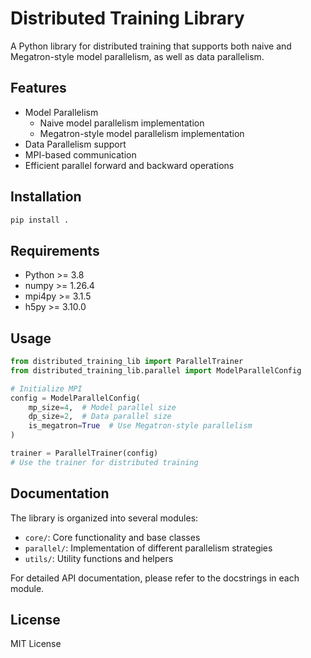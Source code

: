 # Distributed Training Library

A Python library for distributed training that supports both naive and Megatron-style model parallelism, as well as data parallelism.

## Features

- Model Parallelism
  - Naive model parallelism implementation
  - Megatron-style model parallelism implementation
- Data Parallelism support
- MPI-based communication
- Efficient parallel forward and backward operations

## Installation

```bash
pip install .
```

## Requirements

- Python >= 3.8
- numpy >= 1.26.4
- mpi4py >= 3.1.5
- h5py >= 3.10.0

## Usage

```python
from distributed_training_lib import ParallelTrainer
from distributed_training_lib.parallel import ModelParallelConfig

# Initialize MPI
config = ModelParallelConfig(
    mp_size=4,  # Model parallel size
    dp_size=2,  # Data parallel size
    is_megatron=True  # Use Megatron-style parallelism
)

trainer = ParallelTrainer(config)
# Use the trainer for distributed training
```

## Documentation

The library is organized into several modules:

- `core/`: Core functionality and base classes
- `parallel/`: Implementation of different parallelism strategies
- `utils/`: Utility functions and helpers

For detailed API documentation, please refer to the docstrings in each module.

## License

MIT License
